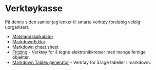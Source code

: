 Verktøykasse
============================
På denne siden samler jeg lenker til smarte verktøy foreløbig veldig uorganisert.

* [Motstandskalkulator](http://www.digikey.com/en/resources/conversion-calculators/conversion-calculator-resistor-color-code-4-band)
* [MarkdownEditor](http://dillinger.io/)
* [Markdown cheat sheet](https://github.com/adam-p/markdown-here/wiki/Markdown-Cheatsheet)
* [Fritzing](http://fritzing.org/home/) - Verktøy for å tegne elektronikkretser med mange ferdige objekter.
* [Markdown Tables generator](http://www.tablesgenerator.com/markdown_tables) - Verktøy for å lage tabeller i markdown.
